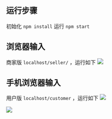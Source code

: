 ## 运行步骤
初始化
```npm install``` 
运行
```npm start```

## 浏览器输入
商家版
```localhost/seller/```
，运行如下
![](https://github.com/sundial-dreams/MySeller/blob/master/seller.png?raw=true)

## 手机浏览器输入
用户版
```localhost/customer```
，运行如下
![](https://github.com/sundial-dreams/MySeller/blob/master/1531447803681510cea232b4b13365b7a0351cb1f05baeb63.png?raw=true)

![](https://github.com/sundial-dreams/MySeller/blob/master/1531447810569289fa480e4dfa6dedd6bd79ef67d7ffb8468.png?raw=true)
